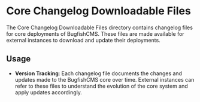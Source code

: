 # Core Changelog Downloadable Files

The Core Changelog Downloadable Files directory contains changelog files for core deployments of BugfishCMS. These files are made available for external instances to download and update their deployments.

## Usage

- **Version Tracking**: Each changelog file documents the changes and updates made to the BugfishCMS core over time. External instances can refer to these files to understand the evolution of the core system and apply updates accordingly.


